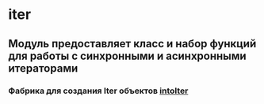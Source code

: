 # iter

## Модуль предоставляет класс и набор функций для работы с синхронными и асинхронными итераторами

### Фабрика для создания Iter объектов [intoIter](https://github.com/misbiheyv/iter/tree/main/src)

